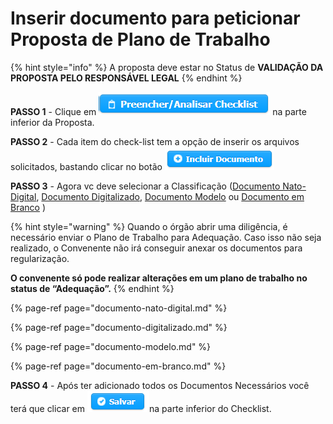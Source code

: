 # Inserir documento para peticionar Proposta de Plano de Trabalho



{% hint style="info" %}
A proposta deve estar no Status de **VALIDAÇÃO DA PROPOSTA PELO RESPONSÁVEL LEGAL**
{% endhint %}

**PASSO 1** - Clique em  ![](../../.gitbook/assets/botao_preencher_analisa_checklist.png) na parte inferior da Proposta.

**PASSO 2** - Cada item do check-list tem a opção de inserir os arquivos solicitados, bastando clicar no botão ![](../../.gitbook/assets/image%20%28444%29.png) 

**PASSO 3** - Agora vc deve selecionar a Classificação \([Documento Nato-Digital](documento-nato-digital.md), [Documento Digitalizado](documento-digitalizado.md), [Documento Modelo](documento-modelo.md) ou [Documento em Branco](documento-em-branco.md) \) 

{% hint style="warning" %}
Quando o órgão abrir uma diligência, é necessário enviar o Plano de Trabalho para Adequação. Caso isso não seja realizado, o Convenente não irá conseguir anexar os documentos para regularização. 

**O convenente só pode realizar alterações em um plano de trabalho no status de “Adequação”.**
{% endhint %}

{% page-ref page="documento-nato-digital.md" %}

{% page-ref page="documento-digitalizado.md" %}

{% page-ref page="documento-modelo.md" %}

{% page-ref page="documento-em-branco.md" %}

**PASSO 4** - Após ter adicionado todos os Documentos Necessários você terá que clicar em ![](../../.gitbook/assets/salvar%20%281%29.png)na parte inferior do Checklist.

